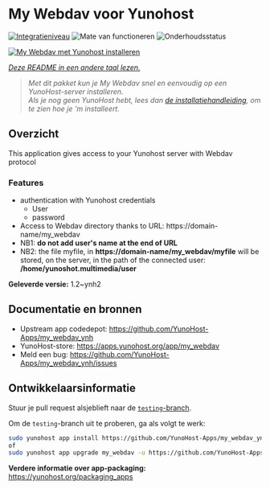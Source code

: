 <!--
NB: Deze README is automatisch gegenereerd door <https://github.com/YunoHost/apps/tree/master/tools/readme_generator>
Hij mag NIET handmatig aangepast worden.
-->

# My Webdav voor Yunohost

[![Integratieniveau](https://dash.yunohost.org/integration/my_webdav.svg)](https://ci-apps.yunohost.org/ci/apps/my_webdav/) ![Mate van functioneren](https://ci-apps.yunohost.org/ci/badges/my_webdav.status.svg) ![Onderhoudsstatus](https://ci-apps.yunohost.org/ci/badges/my_webdav.maintain.svg)

[![My Webdav met Yunohost installeren](https://install-app.yunohost.org/install-with-yunohost.svg)](https://install-app.yunohost.org/?app=my_webdav)

*[Deze README in een andere taal lezen.](./ALL_README.md)*

> *Met dit pakket kun je My Webdav snel en eenvoudig op een YunoHost-server installeren.*  
> *Als je nog geen YunoHost hebt, lees dan [de installatiehandleiding](https://yunohost.org/install), om te zien hoe je 'm installeert.*

## Overzicht

This application gives access to your Yunohost server with Webdav protocol

### Features

* authentication with Yunohost credentials
	* User
	* password
* Access to Webdav directory thanks to  URL: https://domain-name/my_webdav
* NB1: **do not add user's name at the end of URL**
* NB2: the file myfile, in  **https://domain-name/my_webdav/myfile**
will be stored, on the server, in the path of the connected user: **/home/yunoshot.multimedia/user**



**Geleverde versie:** 1.2~ynh2
## Documentatie en bronnen

- Upstream app codedepot: <https://github.com/YunoHost-Apps/my_webdav_ynh>
- YunoHost-store: <https://apps.yunohost.org/app/my_webdav>
- Meld een bug: <https://github.com/YunoHost-Apps/my_webdav_ynh/issues>

## Ontwikkelaarsinformatie

Stuur je pull request alsjeblieft naar de [`testing`-branch](https://github.com/YunoHost-Apps/my_webdav_ynh/tree/testing).

Om de `testing`-branch uit te proberen, ga als volgt te werk:

```bash
sudo yunohost app install https://github.com/YunoHost-Apps/my_webdav_ynh/tree/testing --debug
of
sudo yunohost app upgrade my_webdav -u https://github.com/YunoHost-Apps/my_webdav_ynh/tree/testing --debug
```

**Verdere informatie over app-packaging:** <https://yunohost.org/packaging_apps>
